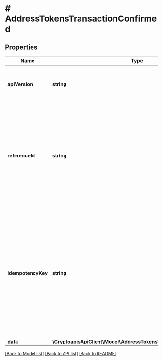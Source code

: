 # # AddressTokensTransactionConfirmed

## Properties

Name | Type | Description | Notes
------------ | ------------- | ------------- | -------------
**apiVersion** | **string** | Specifies the version of the API that incorporates this endpoint. |
**referenceId** | **string** | Represents a unique identifier that serves as reference to the specific request which prompts a callback, e.g. Blockchain Events Subscription, Blockchain Automation, etc. |
**idempotencyKey** | **string** | Specifies a unique ID generated by the system and attached to each callback. It is used by the server to recognize consecutive requests with the same data with the purpose not to perform the same operation twice. |
**data** | [**\CryptoapisApiClient\Model\AddressTokensTransactionConfirmedData**](AddressTokensTransactionConfirmedData.md) |  |

[[Back to Model list]](../../README.md#models) [[Back to API list]](../../README.md#endpoints) [[Back to README]](../../README.md)
